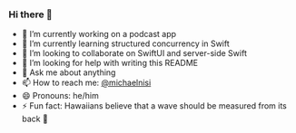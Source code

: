 ### Hi there 👋

- 🔭 I’m currently working on a podcast app
- 🌱 I’m currently learning structured concurrency in Swift
- 👯 I’m looking to collaborate on SwiftUI and server-side Swift
- 🤔 I’m looking for help with writing this README
- 💬 Ask me about anything
- 📫 How to reach me: [@michaelnisi](https://twitter.com/michaelnisi)
- 😄 Pronouns: he/him
- ⚡ Fun fact: Hawaiians believe that a wave should be measured from its back 🌊
